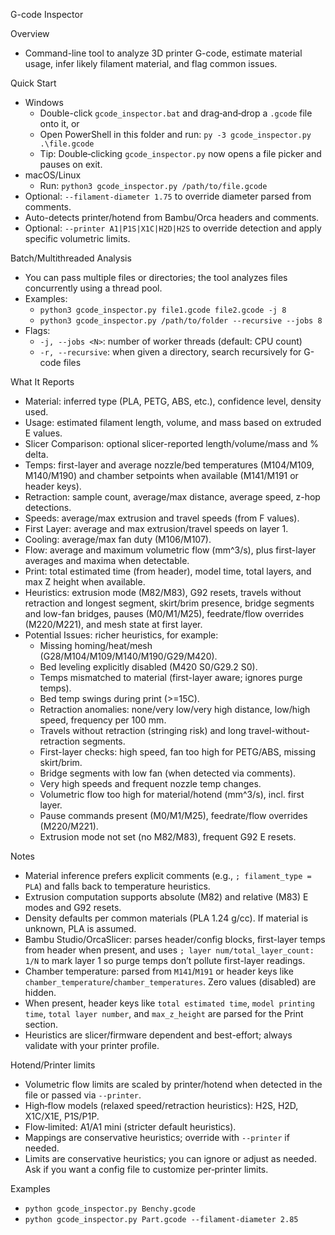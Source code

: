 G-code Inspector

Overview
- Command-line tool to analyze 3D printer G-code, estimate material usage, infer likely filament material, and flag common issues.

Quick Start
- Windows
  - Double-click `gcode_inspector.bat` and drag‑and‑drop a `.gcode` file onto it, or
  - Open PowerShell in this folder and run: `py -3 gcode_inspector.py .\file.gcode`
  - Tip: Double‑clicking `gcode_inspector.py` now opens a file picker and pauses on exit.
- macOS/Linux
  - Run: `python3 gcode_inspector.py /path/to/file.gcode`
- Optional: `--filament-diameter 1.75` to override diameter parsed from comments.
- Auto-detects printer/hotend from Bambu/Orca headers and comments.
- Optional: `--printer A1|P1S|X1C|H2D|H2S` to override detection and apply specific volumetric limits.

Batch/Multithreaded Analysis
- You can pass multiple files or directories; the tool analyzes files concurrently using a thread pool.
- Examples:
  - `python3 gcode_inspector.py file1.gcode file2.gcode -j 8`
  - `python3 gcode_inspector.py /path/to/folder --recursive --jobs 8`
- Flags:
  - `-j, --jobs <N>`: number of worker threads (default: CPU count)
  - `-r, --recursive`: when given a directory, search recursively for G-code files

What It Reports
- Material: inferred type (PLA, PETG, ABS, etc.), confidence level, density used.
- Usage: estimated filament length, volume, and mass based on extruded E values.
- Slicer Comparison: optional slicer-reported length/volume/mass and % delta.
- Temps: first-layer and average nozzle/bed temperatures (M104/M109, M140/M190) and chamber setpoints when available (M141/M191 or header keys).
- Retraction: sample count, average/max distance, average speed, z-hop detections.
- Speeds: average/max extrusion and travel speeds (from F values).
- First Layer: average and max extrusion/travel speeds on layer 1.
- Cooling: average/max fan duty (M106/M107).
- Flow: average and maximum volumetric flow (mm^3/s), plus first-layer averages and maxima when detectable.
- Print: total estimated time (from header), model time, total layers, and max Z height when available.
- Heuristics: extrusion mode (M82/M83), G92 resets, travels without retraction and longest segment, skirt/brim presence, bridge segments and low-fan bridges, pauses (M0/M1/M25), feedrate/flow overrides (M220/M221), and mesh state at first layer.
- Potential Issues: richer heuristics, for example:
  - Missing homing/heat/mesh (G28/M104/M109/M140/M190/G29/M420).
  - Bed leveling explicitly disabled (M420 S0/G29.2 S0).
  - Temps mismatched to material (first-layer aware; ignores purge temps).
  - Bed temp swings during print (>=15C).
  - Retraction anomalies: none/very low/very high distance, low/high speed, frequency per 100 mm.
  - Travels without retraction (stringing risk) and long travel-without-retraction segments.
  - First-layer checks: high speed, fan too high for PETG/ABS, missing skirt/brim.
  - Bridge segments with low fan (when detected via comments).
  - Very high speeds and frequent nozzle temp changes.
  - Volumetric flow too high for material/hotend (mm^3/s), incl. first layer.
  - Pause commands present (M0/M1/M25), feedrate/flow overrides (M220/M221).
  - Extrusion mode not set (no M82/M83), frequent G92 E resets.

Notes
- Material inference prefers explicit comments (e.g., `; filament_type = PLA`) and falls back to temperature heuristics.
- Extrusion computation supports absolute (M82) and relative (M83) E modes and G92 resets.
- Density defaults per common materials (PLA 1.24 g/cc). If material is unknown, PLA is assumed.
- Bambu Studio/OrcaSlicer: parses header/config blocks, first-layer temps from header when present, and uses `; layer num/total_layer_count: 1/N` to mark layer 1 so purge temps don’t pollute first-layer readings.
- Chamber temperature: parsed from `M141`/`M191` or header keys like `chamber_temperature`/`chamber_temperatures`. Zero values (disabled) are hidden.
- When present, header keys like `total estimated time`, `model printing time`, `total layer number`, and `max_z_height` are parsed for the Print section.
- Heuristics are slicer/firmware dependent and best-effort; always validate with your printer profile.

Hotend/Printer limits
- Volumetric flow limits are scaled by printer/hotend when detected in the file or passed via `--printer`.
- High‑flow models (relaxed speed/retraction heuristics): H2S, H2D, X1C/X1E, P1S/P1P.
- Flow‑limited: A1/A1 mini (stricter default heuristics).
- Mappings are conservative heuristics; override with `--printer` if needed.
- Limits are conservative heuristics; you can ignore or adjust as needed. Ask if you want a config file to customize per‑printer limits.

Examples
- `python gcode_inspector.py Benchy.gcode`
- `python gcode_inspector.py Part.gcode --filament-diameter 2.85`
